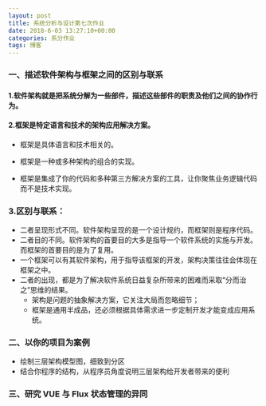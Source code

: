 ```yaml
---
layout: post
title: 系统分析与设计第七次作业
date: 2018-6-03 13:27:10+00:00
categories: 系分作业
tags: 博客
---
```


### 一、描述软件架构与框架之间的区别与联系
#### 1.软件架构就是把系统分解为一些部件，描述这些部件的职责及他们之间的协作行为。
#### 2.框架是特定语言和技术的架构应用解决方案。
- 框架是具体语言和技术相关的。

- 框架是一种或多种架构的组合的实现。

- 框架是集成了你的代码和多种第三方解决方案的工具，让你聚焦业务逻辑代码而不是技术实现。

### 3.区别与联系：
- 二者呈现形式不同。软件架构呈现的是一个设计规约，而框架则是程序代码。
- 二者目的不同。软件架构的首要目的大多是指导一个软件系统的实施与开发。而框架的首要目的是为了复用。
- 一个框架可以有其软件架构，用于指导该框架的开发，架构决策往往会体现在框架之中。
- 二者的出现，都是为了解决软件系统日益复杂所带来的困难而采取“分而治之”思维的结果。
  - 架构是问题的抽象解决方案，它关注大局而忽略细节；
  - 框架是通用半成品，还必须根据具体需求进一步定制开发才能变成应用系统。
### 二、以你的项目为案例
- 绘制三层架构模型图，细致到分区
- 结合你程序的结构，从程序员角度说明三层架构给开发者带来的便利

### 三、研究 VUE 与 Flux 状态管理的异同
